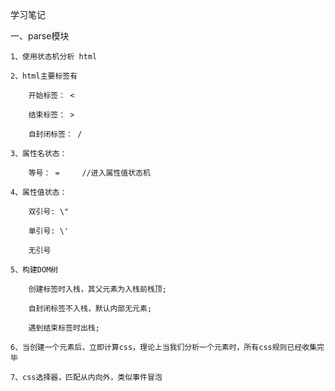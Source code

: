 学习笔记

一、parse模块
    
    1、使用状态机分析 html
    
    2、html主要标签有

        开始标签： <

        结束标签： >

        自封闭标签： /

    3、属性名状态：

        等号： =     //进入属性值状态机

    4、属性值状态：

        双引号: \"

        单引号: \'

        无引号

    5、构建DOM树

        创建标签时入栈，其父元素为入栈前栈顶;

        自封闭标签不入栈，默认内部无元素;

        遇到结束标签时出栈;

    6、当创建一个元素后，立即计算css，理论上当我们分析一个元素时，所有css规则已经收集完毕

    7、css选择器，匹配从内向外，类似事件冒泡


